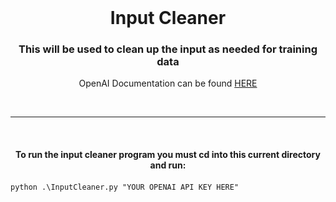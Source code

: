 <div align="center">
<br />
  <h1 align="center">Input Cleaner</h1>

  <h3 align="center">
    This will be used to clean up the input as needed for training data
  </h3>
  <p> OpenAI Documentation can be found
  <a href="https://platform.openai.com/docs/api-reference?lang=python">HERE</a>
   </p>
  <br />
  <hr />
  <br />
  <h4>
    To run the input cleaner program you must cd into this current directory and run:
  <h4/>
</div>


```
python .\InputCleaner.py "YOUR OPENAI API KEY HERE"
```
